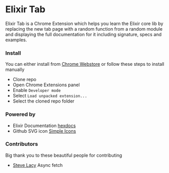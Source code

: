 Elixir Tab
=======

Elixir Tab is a Chrome Extension which helps you learn the Elixir core lib by replacing the new tab page with a random function from a random module and displaying the full documentation for it including signature, specs and examples.

### Install

You can either install from [Chrome Webstore](https://chrome.google.com/webstore/detail/elixir-tab/doohefknjoeeaonpienmknafjmccgkpm) or follow these steps to install manually

- Clone repo
- Open Chrome Extensions panel
- Enable `Developer mode`
- Select `Load unpacked extension...`
- Select the cloned repo folder

### Powered by
- Elixir Documentation [hexdocs](https://hexdocs.pm/)
- Github SVG icon [Simple Icons](https://simpleicons.org/)

### Contributors

Big thank you to these beautiful people for contributing

- [Steve Lacy](https://github.com/stevelacy) Async fetch
